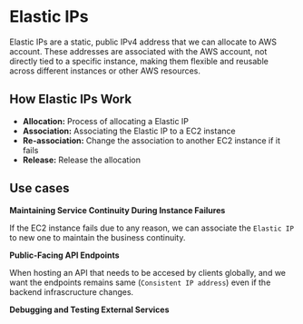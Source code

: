 # Elastic IPs

Elastic IPs are a static, public IPv4 address that we can allocate to AWS account. These addresses are associated with the AWS account, not directly tied to a specific instance, making them flexible and reusable across different instances or other AWS resources.

## How Elastic IPs Work

- **Allocation:**  Process of allocating a Elastic IP
- **Association:** Associating the Elastic IP to a EC2 instance
- **Re-association:** Change the association to another EC2 instance if it fails
- **Release:** Release the allocation


## Use cases

**Maintaining Service Continuity During Instance Failures**

If the EC2 instance fails due to any reason, we can associate the `Elastic IP` to new one to maintain the business continuity.

**Public-Facing API Endpoints**

When hosting an API that needs to be accesed by clients globally, and we want the endpoints remains same (`Consistent IP address`) even if the backend infrascructure changes.

**Debugging and Testing External Services**



